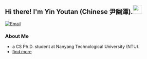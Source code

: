 ## Hi there! I'm Yin Youtan (Chinese 尹幽潭).<img src="https://raw.githubusercontent.com/iampavangandhi/iampavangandhi/master/gifs/Hi.gif" width="30px"></h2>

<p align="left">
<a href="youtan001@e.ntu.edu.sg">
  <img alt="Email" src="https://img.shields.io/badge/Email-youtan001@e.ntu.edu.sg-blue?style=plastic&logo=gmail" />
</a>
</p>

### About Me
- a CS Ph.D. student at Nanyang Technological University (NTU).
- [find more](https://cuteyyt.github.io/)
